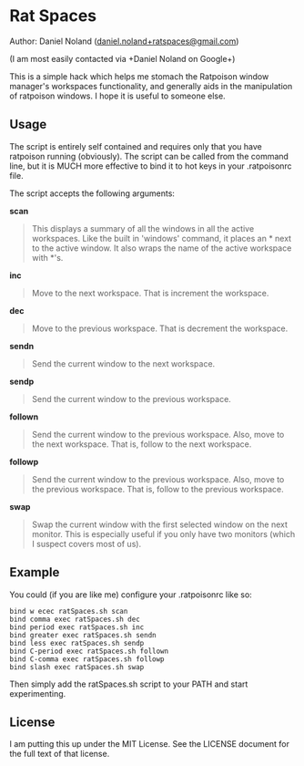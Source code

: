 Rat Spaces
==========
 
Author: Daniel Noland (daniel.noland+ratspaces@gmail.com)

(I am most easily contacted via +Daniel Noland on Google+)

This is a simple hack which helps me stomach the Ratpoison window
manager's workspaces functionality, and generally aids in the
manipulation of ratpoison windows.  I hope it is useful to someone
else. 

Usage
-----

The script is entirely self contained and requires only that you have
ratpoison running (obviously).  The script can be called from the
command line, but it is MUCH more effective to bind it to hot keys in
your .ratpoisonrc file.

The script accepts the following arguments:

**scan**

>This displays a summary of all the windows in all the active workspaces.
>Like the built in 'windows' command, it places an \* next to the active
>window.  It also wraps the name of the active workspace with \*'s.

**inc**

>Move to the next workspace. That is increment the workspace.

**dec**

>Move to the previous workspace. That is decrement the workspace.

**sendn**

>Send the current window to the next workspace.

**sendp**

>Send the current window to the previous workspace.

**follown**

>Send the current window to the previous workspace. Also, move to the
>next workspace.  That is, follow to the next workspace.

**followp**

>Send the current window to the previous workspace. Also, move to the
>previous workspace.  That is, follow to the previous workspace.

**swap**

>Swap the current window with the first selected window on the next
>monitor.  This is especially useful if you only have two monitors (which
>I suspect covers most of us).

Example 
-------

You could (if you are like me) configure your .ratpoisonrc like so:

    bind w ecec ratSpaces.sh scan
    bind comma exec ratSpaces.sh dec
    bind period exec ratSpaces.sh inc
    bind greater exec ratSpaces.sh sendn
    bind less exec ratSpaces.sh sendp
    bind C-period exec ratSpaces.sh follown
    bind C-comma exec ratSpaces.sh followp
    bind slash exec ratSpaces.sh swap

Then simply add the ratSpaces.sh script to your PATH and start
experimenting.

License
-------

I am putting this up under the MIT License.  See the LICENSE document
for the full text of that license.
